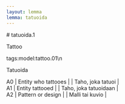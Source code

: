 ```yaml
---
layout: lemma
lemma: tatuoida
---
```


<div class="sense">
# <span class="sensename">tatuoida.1</span>

<span class="description">Tattoo</span>

tags:model:tattoo.01\n

<span class="description">Tatuoida</span>

A0 | Entity who tattooes |   | Taho, joka tatuoi |  
A1 | Entity tattooed |   | Taho, joka tatuoidaan |  
A2 | Pattern or design |   | Malli tai kuvio |  

</div>

